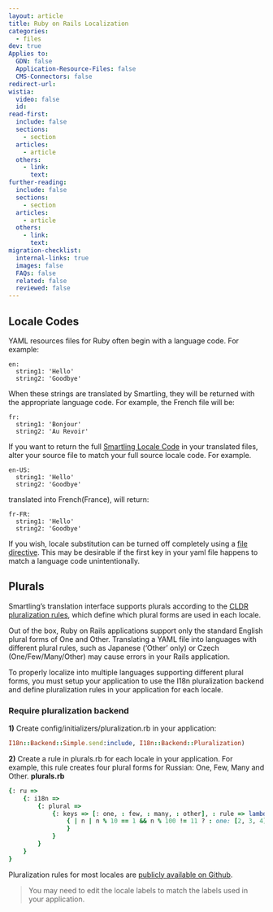 ```yaml
---
layout: article
title: Ruby on Rails Localization
categories:
  - files
dev: true
Applies to:
  GDN: false
  Application-Resource-Files: false
  CMS-Connectors: false
redirect-url:
wistia:
  video: false
  id:
read-first:
  include: false
  sections:
    - section
  articles:
    - article
  others:
    - link:
      text:
further-reading:
  include: false
  sections:
    - section
  articles:
    - article
  others:
    - link:
      text:
migration-checklist:
  internal-links: true
  images: false
  FAQs: false
  related: false
  reviewed: false
---
```


## Locale Codes

YAML resources files for Ruby often begin with a language code. For example:

    en:
      string1: 'Hello'
      string2: 'Goodbye'

When these strings are translated by Smartling, they will be returned with the appropriate language code. For example, the French file will be:

    fr:
      string1: 'Bonjour'
      string2: 'Au Revoir'

If you want to return the full [Smartling Locale Code](/developers/Misc/Language-Identifiers/) in your translated files, alter your source file to match your full source locale code. For example.

    en-US:
      string1: 'Hello'
      string2: 'Goodbye'

translated into French(France), will return:

    fr-FR:
      string1: 'Hello'
      string2: 'Goodbye'

If you wish, locale substitution can be turned off completely using a [file directive](/developers/supported-file-types/YAML/#yaml_yaml_locale_substitution). This may be desirable if the first key in your yaml file happens to match a language code unintentionally.

## Plurals

Smartling’s translation interface supports plurals according to the [CLDR pluralization rules](http://cldr.unicode.org/index/cldr-spec/plural-rules), which define which plural forms are used in each locale.

Out of the box, Ruby on Rails applications support only the standard English plural forms of One and Other. Translating a YAML file into languages with different plural rules, such as Japanese (‘Other’ only) or Czech (One/Few/Many/Other) may cause errors in your Rails application.

To properly localize into multiple languages supporting different plural forms, you must setup your application to use the I18n pluralization backend and define pluralization rules in your application for each locale.

### Require pluralization backend

**1)**  Create config/initializers/pluralization.rb in your application:

~~~ruby
I18n::Backend::Simple.send:include, I18n::Backend::Pluralization)
~~~
    
**2)**  Create a rule in plurals.rb for each locale in your application. For example, this rule creates four plural forms for Russian: One, Few, Many and Other. **plurals.rb**

~~~ruby
{: ru =>
    {: i18n =>
        {: plural =>
            {: keys => [: one, : few, : many, : other], : rule => lambda
                { | n | n % 10 == 1 && n % 100 != 11 ? : one: [2, 3, 4].include ? (n % 10) && ![12, 13, 14].include ? (n % 100) ? : few : n % 10 == 0 || [5, 6, 7, 8, 9].include ? (n % 10) || [11, 12, 13, 14].include ? (n % 100) ? : many : : other
                }
            }
        }
    }
}
~~~
    
Pluralization rules for most locales are [publicly available on Github](https://github.com/svenfuchs/i18n/blob/master/test/test_data/locales/plurals.rb).

> You may need to edit the locale labels to match the labels used in your application.